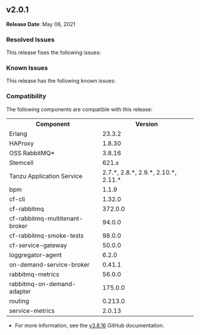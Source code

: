 ## <a id="2-0-1"></a> v2.0.1

**Release Date**: May 06, 2021

### Resolved Issues

This release fixes the following issues:


### Known Issues

This release has the following known issues:


### Compatibility

The following components are compatible with this release:

<table class="nice"> <th>Component</th> <th>Version</th> 	<tr>
		<td>Erlang</td>
		<td>23.3.2</td>
	</tr>
	<tr>
		<td>HAProxy</td>
		<td>1.8.30</td>
	</tr>
	<tr>
		<td>OSS RabbitMQ*</td>
		<td>3.8.16</td>
	</tr>
	<tr>
		<td>Stemcell</td>
		<td>621.x</td>
	</tr>
	<tr>
		<td>Tanzu Application Service</td>
		<td>2.7.*, 2.8.*, 2.9.*, 2.10.*, 2.11.*</td>
	</tr>
	<tr>
		<td>bpm</td>
		<td>1.1.9</td>
	</tr>
	<tr>
		<td>cf-cli</td>
		<td>1.32.0</td>
	</tr>
	<tr>
		<td>cf-rabbitmq</td>
		<td>372.0.0</td>
	</tr>
	<tr>
		<td>cf-rabbitmq-multitenant-broker</td>
		<td>94.0.0</td>
	</tr>
	<tr>
		<td>cf-rabbitmq-smoke-tests</td>
		<td>98.0.0</td>
	</tr>
	<tr>
		<td>cf-service-gateway</td>
		<td>50.0.0</td>
	</tr>
	<tr>
		<td>loggregator-agent</td>
		<td>6.2.0</td>
	</tr>
	<tr>
		<td>on-demand-service-broker</td>
		<td>0.41.1</td>
	</tr>
	<tr>
		<td>rabbitmq-metrics</td>
		<td>56.0.0</td>
	</tr>
	<tr>
		<td>rabbitmq-on-demand-adapter</td>
		<td>175.0.0</td>
	</tr>
	<tr>
		<td>routing</td>
		<td>0.213.0</td>
	</tr>
	<tr>
		<td>service-metrics</td>
		<td>2.0.13</td>
	</tr></table>

* For more information, see the <a href="https://github.com/rabbitmq/rabbitmq-server/releases/tag/v3.8.16">v3.8.16</a> GitHub documentation.
